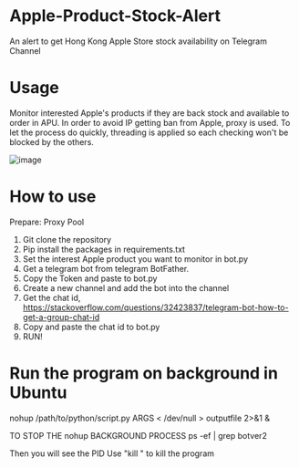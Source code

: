 # Apple-Product-Stock-Alert
An alert to get Hong Kong Apple Store stock availability on Telegram Channel

# Usage
Monitor interested Apple's products if they are back stock and available to order in APU. In order to avoid IP getting ban from Apple, proxy is used. To let the process do quickly, threading is applied so each checking won't be blocked by the others.

![image](https://user-images.githubusercontent.com/75830784/146634554-f5533431-c41d-45ab-ab1b-ee993a5b83ce.png)


# How to use
Prepare: Proxy Pool

1. Git clone the repository
2. Pip install the packages in requirements.txt
3. Set the interest Apple product you want to monitor in bot.py
4. Get a telegram bot from telegram BotFather. 
5. Copy the Token and paste to bot.py
6. Create a new channel and add the bot into the channel
7. Get the chat id, https://stackoverflow.com/questions/32423837/telegram-bot-how-to-get-a-group-chat-id
8. Copy and paste the chat id to bot.py
9. RUN!

# Run the program on background in Ubuntu
nohup /path/to/python/script.py ARGS < /dev/null > outputfile 2>&1 &

TO STOP THE nohup BACKGROUND PROCESS
ps -ef | grep botver2

Then you will see the PID
Use "kill <PID>" to kill the program
